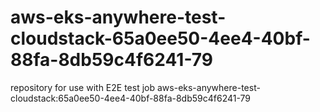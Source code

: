 # aws-eks-anywhere-test-cloudstack-65a0ee50-4ee4-40bf-88fa-8db59c4f6241-79
repository for use with E2E test job aws-eks-anywhere-test-cloudstack:65a0ee50-4ee4-40bf-88fa-8db59c4f6241-79
